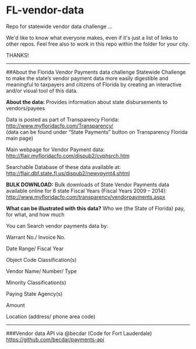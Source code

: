 # FL-vendor-data
Repo for statewide vendor data challenge …

We'd like to know what everyone makes, even if it's just a list of links to other repos.
Feel free also to work in this repo within the folder for your city.

THANKS!
_______

##About the Florida Vendor Payments data challenge
Statewide Challenge to make the state’s vendor payment data more easily digestible and meaningful to taxpayers and citizens of Florida by creating an interactive and/or visual tool of this data.

**About the data:**
Provides information about state disbursements to vendors/payees

Data is posted as part of Transparency Florida:  http://www.myfloridacfo.com/Transparency/  
(data can be found under “State Payments” button on Transparency Florida main page)

Main webpage for Vendor Payment data: http://flair.myfloridacfo.com/dispub2/cvphsrch.htm

Searchable Database of these data available at: http://flair.dbf.state.fl.us/dispub2/newvpymt4.shtml

**BULK DOWNLOAD:**
Bulk downloads of State Vendor Payments data available online for 6 state Fiscal Years (Fiscal Years 2009 – 2014): http://www.myfloridacfo.com/transparency/vendorpayments.aspx

**What can be illustrated with this data?**
Who we (the State of Florida) pay, for what, and how much

You can Search vendor payments data by:

Warrant No./ Invoice No.

Date Range/ Fiscal Year

Object Code Classification(s) 

Vendor Name/ Number/ Type

Minority Classification(s) 

Paying State Agency(s) 

Amount 

Location (address/ phone area code) 

______

###Vendor data API via @becdar (Code for Fort Lauderdale)
https://github.com/becdar/payments-api
